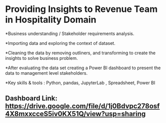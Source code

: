 # Providing Insights to Revenue Team in Hospitality Domain

*Business understanding / Stakeholder requirements analysis.

*Importing data and exploring the context of dataset.

*Cleaning the data by removing outliners, and transforming to create the insights to solve business problem.

*After evaluating the data set creating a Power BI dashboard to present the data to management level stakeholders.

*Key skills & tools : Python, pandas, JupyterLab , Spreadsheet, Power BI

## Dashboard Link: https://drive.google.com/file/d/1j0Bdvpc278osf4X8mxxcceS5iv0KX51Q/view?usp=sharing
